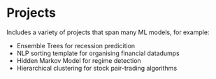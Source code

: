 # Projects
Includes a variety of projects that span many ML models, for example: 

- Ensemble Trees for recession predicition 
- NLP sorting template for organising financial datadumps
- Hidden Markov Model for regime detection
- Hierarchical clustering for stock pair-trading algorithms 
